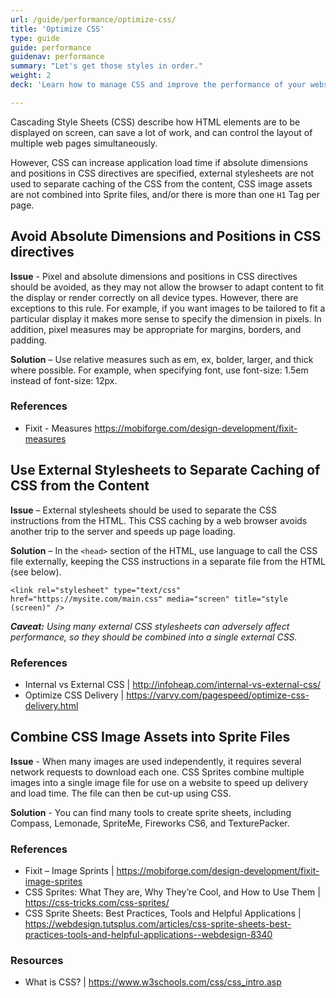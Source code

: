 ```yaml
---
url: /guide/performance/optimize-css/
title: 'Optimize CSS'
type: guide
guide: performance
guidenav: performance
summary: "Let's get those styles in order."
weight: 2
deck: 'Learn how to manage CSS and improve the performance of your website'

---
```


Cascading Style Sheets (CSS) describe how HTML elements are to be displayed on screen, can save a lot of work, and can control the layout of multiple web pages simultaneously.

However, CSS can increase application load time if absolute dimensions and positions in CSS directives are specified, external stylesheets are not used to separate caching of the CSS from the content, CSS image assets are not combined into Sprite files, and/or there is more than one `H1` Tag per page.


## Avoid Absolute Dimensions and Positions in CSS directives

**Issue** - Pixel and absolute dimensions and positions in CSS directives should be avoided, as they may not allow the browser to adapt content to fit the display or render correctly on all device types. However, there are exceptions to this rule. For example, if you want images to be tailored to fit a particular display it makes more sense to specify the dimension in pixels. In addition, pixel measures may be appropriate for margins, borders, and padding.

**Solution** – Use relative measures such as em, ex, bolder, larger, and thick where possible. For example, when specifying font, use font-size: 1.5em instead of font-size: 12px.

### References

- Fixit - Measures https://mobiforge.com/design-development/fixit-measures


## Use External Stylesheets to Separate Caching of CSS from the Content

**Issue** – External stylesheets should be used to separate the CSS instructions from the HTML. This CSS caching by a web browser avoids another trip to the server and speeds up page loading.

**Solution** – In the `<head>` section of the HTML, use language to call the CSS file externally, keeping the CSS instructions in a separate file from the HTML (see below).


```
<link rel="stylesheet" type="text/css"
href="https://mysite.com/main.css" media="screen" title="style (screen)" />
```

_**Caveat:** Using many external CSS stylesheets can adversely affect performance, so they should be combined into a single external CSS._

### References

- Internal vs External CSS | http://infoheap.com/internal-vs-external-css/
- Optimize CSS Delivery | https://varvy.com/pagespeed/optimize-css-delivery.html


## Combine CSS Image Assets into Sprite Files

**Issue** - When many images are used independently, it requires several network requests to download each one. CSS Sprites combine multiple images into a single image file for use on a website to speed up delivery and load time. The file can then be cut-up using CSS.

**Solution** - You can find many tools to create sprite sheets, including Compass, Lemonade, SpriteMe, Fireworks CS6, and TexturePacker.


### References

- Fixit – Image Sprints | https://mobiforge.com/design-development/fixit-image-sprites
- CSS Sprites: What They are, Why They’re Cool, and How to Use Them | https://css-tricks.com/css-sprites/
- CSS Sprite Sheets: Best Practices, Tools and Helpful Applications | https://webdesign.tutsplus.com/articles/css-sprite-sheets-best-practices-tools-and-helpful-applications--webdesign-8340

### Resources

- What is CSS? | https://www.w3schools.com/css/css_intro.asp
